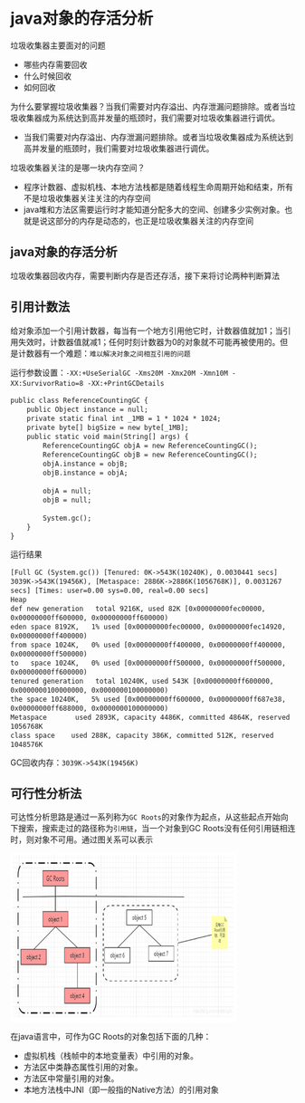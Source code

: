 # java对象的存活分析

垃圾收集器主要面对的问题
* 哪些内存需要回收
* 什么时候回收
* 如何回收

为什么要掌握垃圾收集器？当我们需要对内存溢出、内存泄漏问题排除。或者当垃圾收集器成为系统达到高并发量的瓶颈时，我们需要对垃圾收集器进行调优。
* 当我们需要对内存溢出、内存泄漏问题排除。或者当垃圾收集器成为系统达到高并发量的瓶颈时，我们需要对垃圾收集器进行调优。

垃圾收集器关注的是哪一块内存空间？

* 程序计数器、虚拟机栈、本地方法栈都是随着线程生命周期开始和结束，所有不是垃圾收集器关注关注的内存空间
* java堆和方法区需要运行时才能知道分配多大的空间、创建多少实例对象。也就是说这部分的内存是动态的，也正是垃圾收集器关注的内存空间

## java对象的存活分析
垃圾收集器回收内存，需要判断内存是否还存活，接下来将讨论两种判断算法

## 引用计数法
给对象添加一个引用计数器，每当有一个地方引用他它时，计数器值就加1；当引用失效时，计数器值就减1；任何时刻计数器为0的对象就不可能再被使用的。但是计数器有一个难题：`难以解决对象之间相互引用的问题`

运行参数设置：`-XX:+UseSerialGC -Xms20M -Xmx20M -Xmn10M -XX:SurvivorRatio=8 -XX:+PrintGCDetails`

    public class ReferenceCountingGC {
        public Object instance = null;
        private static final int _1MB = 1 * 1024 * 1024;
        private byte[] bigSize = new byte[_1MB];
        public static void main(String[] args) {
            ReferenceCountingGC objA = new ReferenceCountingGC();
            ReferenceCountingGC objB = new ReferenceCountingGC();
            objA.instance = objB;
            objB.instance = objA;
            
            objA = null;
            objB = null;
            
            System.gc();
        }
    }

运行结果

    [Full GC (System.gc()) [Tenured: 0K->543K(10240K), 0.0030441 secs] 3039K->543K(19456K), [Metaspace: 2886K->2886K(1056768K)], 0.0031267 secs] [Times: user=0.00 sys=0.00, real=0.00 secs] 
    Heap
    def new generation   total 9216K, used 82K [0x00000000fec00000, 0x00000000ff600000, 0x00000000ff600000)
    eden space 8192K,   1% used [0x00000000fec00000, 0x00000000fec14920, 0x00000000ff400000)
    from space 1024K,   0% used [0x00000000ff400000, 0x00000000ff400000, 0x00000000ff500000)
    to   space 1024K,   0% used [0x00000000ff500000, 0x00000000ff500000, 0x00000000ff600000)
    tenured generation   total 10240K, used 543K [0x00000000ff600000, 0x0000000100000000, 0x0000000100000000)
    the space 10240K,   5% used [0x00000000ff600000, 0x00000000ff687e38, 0x00000000ff688000, 0x0000000100000000)
    Metaspace       used 2893K, capacity 4486K, committed 4864K, reserved 1056768K
    class space    used 288K, capacity 386K, committed 512K, reserved 1048576K

GC回收内存：`3039K->543K(19456K)`

## 可行性分析法

可达性分析思路是通过一系列称为`GC Roots`的对象作为起点，从这些起点开始向下搜索，搜索走过的路径称为`引用链`，当一个对象到GC Roots没有任何引用链相连时，则对象不可用。通过图关系可以表示

<img src="https://raw.githubusercontent.com/dengjili/study_java_virtual_machine/master/picture/chapter03/3.1/1.png" width = "400" height = "300" div align=center />

在java语言中，可作为GC Roots的对象包括下面的几种：

* 虚拟机栈（栈帧中的本地变量表）中引用的对象。
* 方法区中类静态属性引用的对象。
* 方法区中常量引用的对象。
* 本地方法栈中JNI（即一般指的Native方法）的引用对象